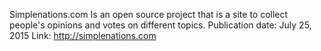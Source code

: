 Simplenations.com
Is an open source project that is a site to collect people's opinions and votes on different topics.
Publication date: July 25, 2015
Link: http://simplenations.com
